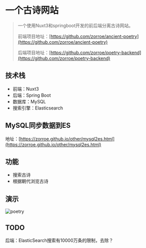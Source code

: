 # 一个古诗网站

> 一个使用Nuxt3和springboot开发的前后端分离古诗网站。
>
> 前端项目地址：[https://github.com/zorroe/ancient-poetry](https://github.com/zorroe/ancient-poetry)
>
> 后端项目地址：[https://github.com/zorroe/poetry-backend](https://github.com/zorroe/poetry-backend)

## 技术栈

- 前端：Nuxt3
- 后端：Spring Boot
- 数据库：MySQL
- 搜索引擎：Elasticsearch

## MySQL同步数据到ES

地址：[https://zorroe.github.io/other/mysql2es.html](https://zorroe.github.io/other/mysql2es.html)

## 功能

- 搜索古诗
- 根据朝代浏览古诗

## 演示

![poetry](../../vue3/ancient-poetry/public/poetry.gif)

## TODO

后端：ElasticSearch搜索有10000万条的限制，去除？
